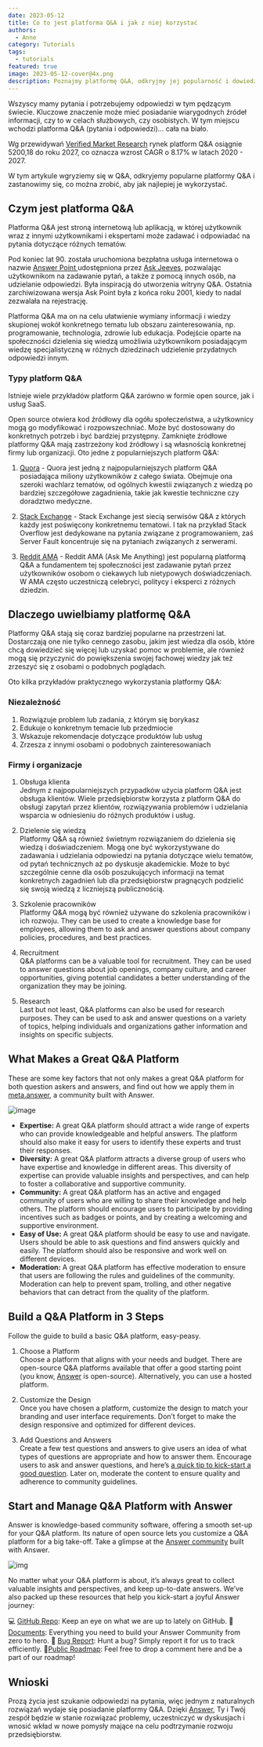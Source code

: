 ```yaml
---
date: 2023-05-12
title: Co to jest platforma Q&A i jak z niej korzystać
authors:
  - Anne
category: Tutorials
tags:
  - tutorials
featured: true
image: 2023-05-12-cover@4x.png
description: Poznajmy platformę Q&A, odkryjmy jej popularność i dowiedzmy się, jak w pełni wykorzystać jej możliwości.
---
```


Wszyscy mamy pytania i potrzebujemy odpowiedzi w tym pędzącym świecie. Kluczowe znaczenie może mieć posiadanie wiarygodnych źródeł informacji, czy to w celach służbowych, czy osobistych. W tym miejscu wchodzi platforma Q&A (pytania i odpowiedzi)... cała na biało.

Wg przewidywań [Verified Market Research](https://www.verifiedmarketresearch.com/product/qa-platforms-market/) rynek platform Q&A osiągnie 5200,18 do roku 2027, co oznacza wzrost CAGR o 8.17% w latach 2020 - 2027.

W tym artykule wgryziemy się w Q&A, odkryjemy popularne platformy Q&A i zastanowimy się, co można zrobić, aby jak najlepiej je wykorzystać.

## Czym jest platforma Q&A

Platforma Q&A jest stroną internetową lub aplikacją, w której użytkownik wraz z innymi użytkownikami i ekspertami może zadawać i odpowiadać na pytania dotyczące różnych tematów.

Pod koniec lat 90. została uruchomiona bezpłatna usługa internetowa o nazwie [ Answer Point ](https://www.ask.com/) udostępniona przez [Ask Jeeves](https://en.wikipedia.org/wiki/Ask_Jeeves), pozwalając użytkownikom na zadawanie pytań, a także z pomocą innych osób, na udzielanie odpowiedzi. Była inspiracją do utworzenia witryny Q&A. Ostatnia zarchiwizowana wersja Ask Point była z końca roku 2001, kiedy to nadal zezwalała na rejestrację.

Platforma Q&A ma on na celu ułatwienie wymiany informacji i wiedzy skupionej wokół konkretnego tematu lub obszaru zainteresowania, np. programowanie, technologia, zdrowie lub edukacja. Podejście oparte na społeczności dzielenia się wiedzą umożliwia użytkownikom posiadającym wiedzę specjalistyczną w różnych dziedzinach udzielenie przydatnych odpowiedzi innym.

### Typy platform Q&A

Istnieje wiele przykładów platform Q&A zarówno w formie open source, jak i usług SaaS.

Open source otwiera kod źródłowy dla ogółu społeczeństwa, a użytkownicy mogą go modyfikować i rozpowszechniać. Może być dostosowany do konkretnych potrzeb i być bardziej przystępny. Zamknięte źródłowe platformy Q&A mają zastrzeżony kod źródłowy i są własnością konkretnej firmy lub organizacji. Oto jedne z popularniejszych platform Q&A:

1. [Quora](https://www.quora.com/) - Quora jest jedną z najpopularniejszych platform Q&A posiadająca miliony użytkowników z całego świata. Obejmuje ona szeroki wachlarz tematów, od ogólnych kwestii związanych z wiedzą po bardziej szczegółowe zagadnienia, takie jak kwestie techniczne czy doradztwo medyczne.

2. [Stack Exchange](https://stackexchange.com/) - Stack Exchange jest siecią serwisów Q&A z których każdy jest poświęcony konkretnemu tematowi. I tak na przykład Stack Overflow jest dedykowane na pytania związane z programowaniem, zaś Server Fault koncentruje się na pytaniach związanych z serwerami.

3. [Reddit AMA](https://www.reddit.com/r/AMA/) - Reddit AMA (Ask Me Anything) jest popularną platformą Q&A a fundamentem tej społeczności jest zadawanie pytań przez użytkowników osobom o ciekawych lub nietypowych doświadczeniach. W AMA często uczestniczą celebryci, politycy i eksperci z różnych dziedzin.

## Dlaczego uwielbiamy platformę Q&A

Platformy Q&A stają się coraz bardziej popularne na przestrzeni lat. Dostarczają one nie tylko cennego zasobu, jakim jest wiedza dla osób, które chcą dowiedzieć się więcej lub uzyskać pomoc w problemie, ale również mogą się przyczynić do powiększenia swojej fachowej wiedzy jak też zrzeszyć się z osobami o podobnych poglądach.

Oto kilka przykładów praktycznego wykorzystania platformy Q&A:

### Niezależność

1. Rozwiązuje problem lub zadania, z którym się borykasz
2. Edukuje o konkretnym temacie lub przedmiocie
3. Wskazuje rekomendacje dotyczące produktów lub usług
4. Zrzesza z innymi osobami o podobnych zainteresowaniach

### Firmy i organizacje

1. Obsługa klienta  
   Jednym z najpopularniejszych przypadków użycia platform Q&A jest obsługa klientów. Wiele przedsiębiorstw korzysta z platform Q&A do obsługi zapytań przez klientów, rozwiązywania problemów i udzielania wsparcia w odniesieniu do różnych produktów i usług.

2. Dzielenie się wiedzą  
   Platformy Q&A są również świetnym rozwiązaniem do dzielenia się wiedzą i doświadczeniem. Mogą one być wykorzystywane do zadawania i udzielania odpowiedzi na pytania dotyczące wielu tematów, od pytań technicznych aż po dyskusje akademickie. Może to być szczególnie cenne dla osób poszukujących informacji na temat konkretnych zagadnień lub dla przedsiębiorstw pragnących podzielić się swoją wiedzą z liczniejszą publicznością.

3. Szkolenie pracowników  
   Platformy Q&A mogą być również używane do szkolenia pracowników i ich rozwoju. They can be used to create a knowledge base for employees, allowing them to ask and answer questions about company policies, procedures, and best practices.

4. Recruitment  
   Q&A platforms can be a valuable tool for recruitment. They can be used to answer questions about job openings, company culture, and career opportunities, giving potential candidates a better understanding of the organization they may be joining.

5. Research  
   Last but not least, Q&A platforms can also be used for research purposes. They can be used to ask and answer questions on a variety of topics, helping individuals and organizations gather information and insights on specific subjects.

## What Makes a Great Q&A Platform

These are some key factors that not only makes a great Q&A platform for both question askers and answers, and find out how we apply them in [meta.answer](https://meta.answer.dev/), a community built with Answer.

![image](qaplatform1.png)

* **Expertise:** A great Q&A platform should attract a wide range of experts who can provide knowledgeable and helpful answers. The platform should also make it easy for users to identify these experts and trust their responses.
* **Diversity:** A great Q&A platform attracts a diverse group of users who have expertise and knowledge in different areas. This diversity of expertise can provide valuable insights and perspectives, and can help to foster a collaborative and supportive community.
* **Community:** A great Q&A platform has an active and engaged community of users who are willing to share their knowledge and help others. The platform should encourage users to participate by providing incentives such as badges or points, and by creating a welcoming and supportive environment.
* **Easy of Use:** A great Q&A platform should be easy to use and navigate. Users should be able to ask questions and find answers quickly and easily. The platform should also be responsive and work well on different devices.
* **Moderation:** A great Q&A platform has effective moderation to ensure that users are following the rules and guidelines of the community. Moderation can help to prevent spam, trolling, and other negative behaviors that can detract from the quality of the platform.

## Build a Q&A Platform in 3 Steps

Follow the guide to build a basic Q&A platform, easy-peasy.

1. Choose a Platform  
   Choose a platform that aligns with your needs and budget. There are open-source Q&A platforms available that offer a good starting point (you know, [Answer](https://answer.apache.org/) is open-source). Alternatively, you can use a hosted platform.

2. Customize the Design  
   Once you have chosen a platform, customize the design to match your branding and user interface requirements. Don’t forget to make the design responsive and optimized for different devices.

3. Add Questions and Answers  
   Create a few test questions and answers to give users an idea of what types of questions are appropriate and how to answer them. Encourage users to ask and answer questions, and here’s [a quick tip to kick-start a good question](https://meta.answer.dev/questions/D1L1/how-to-ask-a-good-question). Later on, moderate the content to ensure quality and adherence to community guidelines.

## Start and Manage Q&A Platform with Answer

Answer is knowledge-based community software, offering a smooth set-up for your Q&A platform. Its nature of open source lets you customize a Q&A platform for a big take-off. Take a glimpse at the [Answer community](https://meta.answer.dev/) built with Answer.

![img](qaplatform2.png)

No matter what your Q&A platform is about, it’s always great to collect valuable insights and perspectives, and keep up-to-date answers. We’ve also packed up these resources that help you kick-start a joyful Answer journey:

💻 [GitHub Repo](https://github.com/apache/answer): Keep an eye on what we are up to lately on GitHub. 📄[Documents](https://answer.apache.org/docs/): Everything you need to build your Answer Community from zero to hero. 🐞 [Bug Report](https://github.com/apache/answer/issues): Hunt a bug? Simply report it for us to track efficiently. 🚩[Public Roadmap](https://github.com/apache/answer/projects): Feel free to drop a comment here and be a part of our roadmap!

## Wnioski

Prozą życia jest szukanie odpowiedzi na pytania, więc jednym z naturalnych rozwiązań wydaje się posiadanie platformy Q&A. Dzięki [Answer](https://answer.apache.org/), Ty i Twój zespół będzie w stanie rozwiązać problemy, uczestniczyć w dyskusjach i wnosić wkład w nowe pomysły mające na celu podtrzymanie rozwoju przedsiębiorstw.
